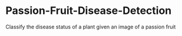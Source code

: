 # Passion-Fruit-Disease-Detection
Classify the disease status of a plant given an image of a passion fruit
